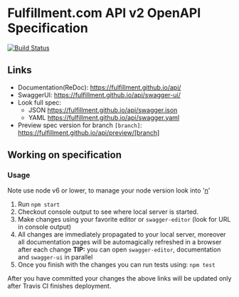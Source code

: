 # Fulfillment.com API v2 OpenAPI Specification
[![Build Status](https://travis-ci.org/fulfillment/api.svg?branch=master)](https://travis-ci.org/fulfillment/api)

## Links

- Documentation(ReDoc): https://fulfillment.github.io/api/
- SwaggerUI: https://fulfillment.github.io/api/swagger-ui/
- Look full spec:
    + JSON https://fulfillment.github.io/api/swagger.json
    + YAML https://fulfillment.github.io/api/swagger.yaml
- Preview spec version for branch `[branch]`: https://fulfillment.github.io/api/preview/[branch]


## Working on specification

### Usage

Note use node v6 or lower, to manage your node version look into '[n](https://github.com/tj/n)'

1. Run `npm start`
2. Checkout console output to see where local server is started.
3. Make changes using your favorite editor or `swagger-editor` (look for URL in console output)
4. All changes are immediately propagated to your local server, moreover all documentation pages will be automagically refreshed in a browser after each change
**TIP:** you can open `swagger-editor`, documentation and `swagger-ui` in parallel
5. Once you finish with the changes you can run tests using: `npm test`

After you have committed your changes the above links will be updated only after Travis CI finishes deployment.
